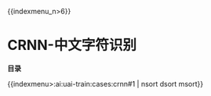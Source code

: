 {{indexmenu_n>6}}

# CRNN-中文字符识别

**目录**

{{indexmenu>:ai:uai-train:cases:crnn#1 | nsort dsort msort}}

